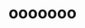 ---
layout: default
description: ''
shortname: aaaaa
title: ooooooo
url: https://osf.io/py6ve/
uuid: 0f2982cb-e3db-495f-8b71-b6ba5d2eabfd
---